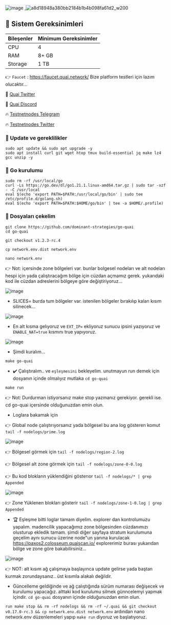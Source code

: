 ![image](https://github.com/molla202/Quai/assets/91562185/4c9ece27-edce-4255-b71b-1a66154a2332)  ,![a8d18948a380bb2184b1b4b098fa61d2_w200](https://github.com/molla202/Quai/assets/91562185/440daf8b-e760-4fb7-9e16-7d02178b2c3c)


## 🚧 Sistem Gereksinimleri
| Bileşenler | Minimum Gereksinimler | 
| ------------ | ------------ |
| CPU |	4|
| RAM	| 8+ GB |
| Storage	| 1 TB |

👉 `Faucet` : https://faucet.quai.network/    Bize platform testleri için lazım olucaktır...

🌟 [Quai Twitter](https://x.com/QuaiNetwork)

🌟 [Quai Discord](https://discord.gg/EJQpSSaq)

🔥 [Testnetnodes Telegram](https://t.me/testnetnodesgenel)

🔥 [Testnetnodes Twitter](https://twitter.com/testnetnodes)


### 🚧 Update ve gereklilikler
```
sudo apt update && sudo apt upgrade -y
sudo apt install curl git wget htop tmux build-essential jq make lz4 gcc unzip -y
```
### 🚧 Go kurulumu
```
sudo rm -rf /usr/local/go
curl -Ls https://go.dev/dl/go1.21.1.linux-amd64.tar.gz | sudo tar -xzf - -C /usr/local
eval $(echo 'export PATH=$PATH:/usr/local/go/bin' | sudo tee /etc/profile.d/golang.sh)
eval $(echo 'export PATH=$PATH:$HOME/go/bin' | tee -a $HOME/.profile)
```
### 👑 Dosyaları çekelim
```
git clone https://github.com/dominant-strategies/go-quai
cd go-quai
```
```
git checkout v1.2.3-rc.4
```
```
cp network.env.dist network.env
```
```
nano network.env
```
👉 Not: içersinde zone bölgeleri var. bunlar bolgesel nodeları ve alt nodeları hespi için yada çalıştıracağım bölge için cüzdan açmamız gerek. yukarıdaki kod ile cüzdan adreslerini bölgeye göre değiştiriyoruz...

![image](https://github.com/molla202/Quai/assets/91562185/6b6807bc-4922-4a0a-b389-c6e0244dbd51)

* SLICES= burda tum bölgeler var. istenilen bölgeler bırakılıp kalan kısım silinecek...

![image](https://github.com/molla202/Quai/assets/91562185/16b09b2d-3094-44ea-a0ff-385ba4e75bbc)

* En alt kısma gelıyoruz ve `EXT_IP=`  ekliyoruz sunucu ipsini yazıyoruz ve `ENABLE_NAT=true` kısmını true yapıyoruz.
 
![image](https://github.com/molla202/Quai/assets/91562185/55c2c669-f63b-4df7-b7f1-f46cbc1b221a)

* Şimdi kuralım...
```
make go-quai
```
* ✔️ Çalıştıralım.. ve `eşleşmesini` bekleyelim. unutmayun run demek için dosyanın içinde olmalıyız mutlaka `cd go-quai`
```
make run
```
👉 Not: Durdurman istiyorsanız make stop yazmanız gerekiyor. gerekli ise. cd go-quai içersinde olduğunuzdan emin olun.
* Loglara bakamak için

👉 Global node çalıştırıyorsanız yada bölgesel bu ana log gösteren komut `tail -f nodelogs/prime.log`

![image](https://github.com/molla202/Quai/assets/91562185/8ebbab6c-3c40-479e-96ed-7c0fe7c38ea3)

👉 Bölgesel görmek için `tail -f nodelogs/region-2.log`

👉 Bölgesel alt zone görmek için `tail -f nodelogs/zone-0-0.log`

👉 Bu kod blokların yüklendiğini gösterıor `tail -f nodelogs/* | grep Appended`

![image](https://github.com/molla202/Quai/assets/91562185/d81a5a22-0264-44a6-a575-1cf167b4704b)

👉 Zone Yüklenen blokları gösterir `tail -f nodelogs/zone-1-0.log | grep Appended`

* 🏆 Eşleşme bitti loglar tamam diyelim. explorer dan kontrolumuzu yapalım. madencilik yapacağımız zone bölgesinden cüzdanımızı olusturup ekledik tamam. şimdi diğer sayfaya stratum kurulumuna geçelim aynı sunucu üzerine node"un yanına kurulacak
https://paxos2.colosseum.quaiscan.io/     explorerimiz burası yukarıdan bölge ve zone göre bakabilirsiniz...

![image](https://github.com/molla202/Quai/assets/91562185/09776fc6-2b94-4b2a-961a-3d1dbe1bb738)


👉 NOT: alt kısım ağ çalışmaya başlayınca update gelirse yada baştan kurmak zorundaysanız.. üst kısımla alakalı değildir.
* Güncelleme geldiğinde ve ağ çalıştığında sürüm numarası değişecek ve kurulumu yapacağız. alttaki kod kurulumu silmek günncelemyi yapmak içindir. `cd go-quai` dosyanın içinde olduğunuzdan emin olun.

`run make stop && rm -rf nodelogs && rm -rf ~/.quai && git checkout v0.17.0-rc.3 && cp network.env.dist network.env`  ardından nano network.env düzenlemeleri yapıp `make run` diyoruz ve başlatıyoruz.

